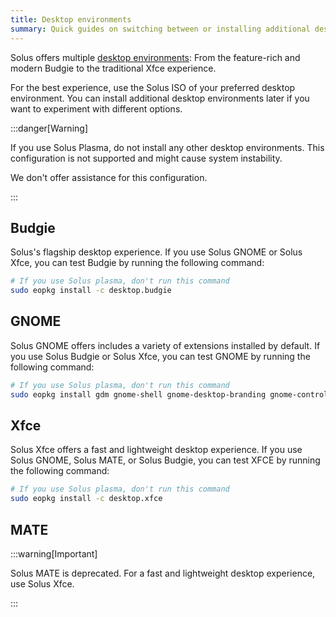 ```yaml
---
title: Desktop environments
summary: Quick guides on switching between or installing additional desktop environments on Solus
---
```


Solus offers multiple [desktop environments](https://getsol.us/solus/experiences/): From the feature-rich and modern Budgie to the traditional Xfce experience. 

For the best experience, use the Solus ISO of your preferred desktop environment. You can install additional desktop environments later if you want to experiment with different options.

:::danger[Warning]

If you use Solus Plasma, do not install any other desktop environments. This configuration is not supported and might cause system instability.

We don't offer assistance for this configuration.

:::

## Budgie

Solus's flagship desktop experience. If you use Solus GNOME or Solus Xfce, you can test Budgie by running the following command:

```bash
# If you use Solus plasma, don't run this command
sudo eopkg install -c desktop.budgie
```

## GNOME

Solus GNOME offers includes a variety of extensions installed by default. If you use Solus Budgie or Solus Xfce, you can test GNOME by running the following command:

```bash
# If you use Solus plasma, don't run this command
sudo eopkg install gdm gnome-shell gnome-desktop-branding gnome-control-center
```

## Xfce

Solus Xfce offers a fast and lightweight desktop experience. If you use Solus GNOME, Solus MATE, or Solus Budgie, you can test XFCE by running the following command:

```bash
# If you use Solus plasma, don't run this command
sudo eopkg install -c desktop.xfce
```

## MATE

:::warning[Important]

Solus MATE is deprecated. For a fast and lightweight desktop experience, use Solus Xfce.

:::